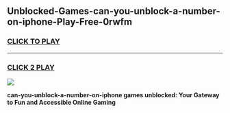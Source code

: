 
## Unblocked-Games-can-you-unblock-a-number-on-iphone-Play-Free-0rwfm
<h3>
<a href="https://premium76.site?title=can-you-unblock-a-number-on-iphone&ref=18A1">CLICK TO PLAY</a></h3>
<hr>

<h3>
<a href="https://premium76.site?title=can-you-unblock-a-number-on-iphone&ref=18A1">CLICK 2 PLAY</a>
  
</h3>

<a href="https://premium76.site?title=can-you-unblock-a-number-on-iphone&ref=18A1"><img src="https://clearcache.store/games.png"></a>


**can-you-unblock-a-number-on-iphone games unblocked: Your Gateway to Fun and Accessible Online Gaming**
